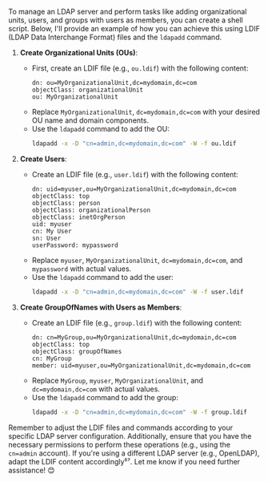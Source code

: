 To manage an LDAP server and perform tasks like adding organizational units, users, and groups with users as members, you can create a shell script. Below, I'll provide an example of how you can achieve this using LDIF (LDAP Data Interchange Format) files and the `ldapadd` command.

1. **Create Organizational Units (OUs)**:
   - First, create an LDIF file (e.g., `ou.ldif`) with the following content:
     ```ldif
     dn: ou=MyOrganizationalUnit,dc=mydomain,dc=com
     objectClass: organizationalUnit
     ou: MyOrganizationalUnit
     ```
   - Replace `MyOrganizationalUnit`, `dc=mydomain,dc=com` with your desired OU name and domain components.
   - Use the `ldapadd` command to add the OU:
     ```bash
     ldapadd -x -D "cn=admin,dc=mydomain,dc=com" -W -f ou.ldif
     ```

2. **Create Users**:
   - Create an LDIF file (e.g., `user.ldif`) with the following content:
     ```ldif
     dn: uid=myuser,ou=MyOrganizationalUnit,dc=mydomain,dc=com
     objectClass: top
     objectClass: person
     objectClass: organizationalPerson
     objectClass: inetOrgPerson
     uid: myuser
     cn: My User
     sn: User
     userPassword: mypassword
     ```
   - Replace `myuser`, `MyOrganizationalUnit`, `dc=mydomain,dc=com`, and `mypassword` with actual values.
   - Use the `ldapadd` command to add the user:
     ```bash
     ldapadd -x -D "cn=admin,dc=mydomain,dc=com" -W -f user.ldif
     ```

3. **Create GroupOfNames with Users as Members**:
   - Create an LDIF file (e.g., `group.ldif`) with the following content:
     ```ldif
     dn: cn=MyGroup,ou=MyOrganizationalUnit,dc=mydomain,dc=com
     objectClass: top
     objectClass: groupOfNames
     cn: MyGroup
     member: uid=myuser,ou=MyOrganizationalUnit,dc=mydomain,dc=com
     ```
   - Replace `MyGroup`, `myuser`, `MyOrganizationalUnit`, and `dc=mydomain,dc=com` with actual values.
   - Use the `ldapadd` command to add the group:
     ```bash
     ldapadd -x -D "cn=admin,dc=mydomain,dc=com" -W -f group.ldif
     ```

Remember to adjust the LDIF files and commands according to your specific LDAP server configuration. Additionally, ensure that you have the necessary permissions to perform these operations (e.g., using the `cn=admin` account). If you're using a different LDAP server (e.g., OpenLDAP), adapt the LDIF content accordingly⁵⁷. Let me know if you need further assistance! 😊
